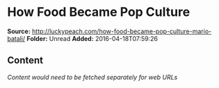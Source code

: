 # How Food Became Pop Culture

**Source:** http://luckypeach.com/how-food-became-pop-culture-mario-batali/
**Folder:** Unread
**Added:** 2016-04-18T07:59:26




## Content
*Content would need to be fetched separately for web URLs*
